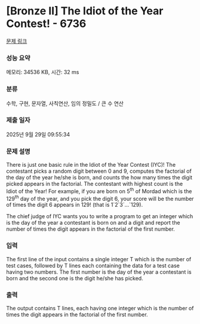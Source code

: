 # [Bronze II] The Idiot of the Year Contest! - 6736 

[문제 링크](https://www.acmicpc.net/problem/6736) 

### 성능 요약

메모리: 34536 KB, 시간: 32 ms

### 분류

수학, 구현, 문자열, 사칙연산, 임의 정밀도 / 큰 수 연산

### 제출 일자

2025년 9월 29일 09:55:34

### 문제 설명

<p>There is just one basic rule in the Idiot of the Year Contest (IYC)! The contestant picks a random digit between 0 and 9, computes the factorial of the day of the year he/she is born, and counts the how many times the digit picked appears in the factorial. The contestant with highest count is the Idiot of the Year! For example, if you are born on 5<sup>th</sup> of Mordad which is the 129<sup>th</sup> day of the year, and you pick the digit 6, your score will be the number of times the digit 6 appears in 129! (that is 1´2´3´...´129).</p>

<p> </p>

<p>The chief judge of IYC wants you to write a program to get an integer which is the day of the year a contestant is born on and a digit and report the number of times the digit appears in the factorial of the first number.</p>

### 입력 

 <p>The first line of the input contains a single integer T which is the number of test cases, followed by T lines each containing the data for a test case having two numbers. The first number is the day of the year a contestant is born and the second one is the digit he/she has picked.</p>

### 출력 

 <p>The output contains T lines, each having one integer which is the number of times the digit appears in the factorial of the first number.</p>

